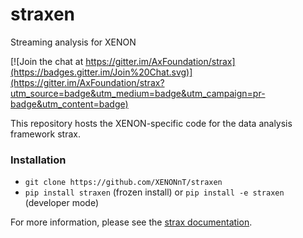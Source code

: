 # straxen
Streaming analysis for XENON


[![Join the chat at https://gitter.im/AxFoundation/strax](https://badges.gitter.im/Join%20Chat.svg)](https://gitter.im/AxFoundation/strax?utm_source=badge&utm_medium=badge&utm_campaign=pr-badge&utm_content=badge)

This repository hosts the XENON-specific code for the data analysis framework strax. 


### Installation

  * `git clone https://github.com/XENONnT/straxen`
  * `pip install straxen` (frozen install) or `pip install -e straxen` (developer mode) 

For more information, please see the [strax documentation](https://strax.readthedocs.io).
